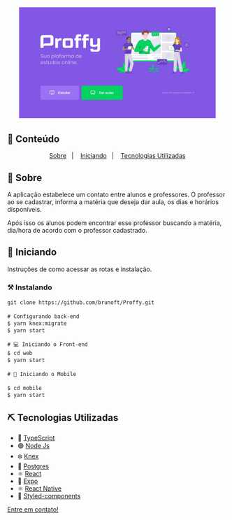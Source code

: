 <h2 align="center">
    <img alt="Proffy"  src="Design/home.jpg" width="450px" />
</h2>

## 📝 Conteúdo
<p align="center">
<a href="#about">Sobre</a>&nbsp;&nbsp;&nbsp;|&nbsp;&nbsp;&nbsp;
<a href="#getting_started">Iniciando</a>&nbsp;&nbsp;&nbsp;|&nbsp;&nbsp;&nbsp;
<a href="#built_using">Tecnologias Utilizadas</a>


## 🧐 Sobre <a name = "about"></a>

A aplicação estabelece um contato entre alunos e professores. O professor ao se cadastrar, informa a matéria que deseja dar aula, os dias e horários disponíveis.

Após isso os alunos podem encontrar esse professor buscando a matéria, dia/hora de acordo com o professor cadastrado.<br/> 




## 🏁 Iniciando <a name = "getting_started"></a>

Instruções de como acessar as rotas e instalação.

### ⚒ Instalando <a name = "installing"></a>

```
git clone https://github.com/brunoft/Proffy.git

# Configurando back-end
$ yarn knex:migrate
$ yarn start

# 💻 Iniciando o Front-end
$ cd web
$ yarn start

# 📱 Iniciando o Mobile 

$ cd mobile
$ yarn start

```

## ⛏️ Tecnologias Utilizadas <a name = "built_using"></a>

- 🔵 [TypeScript][typescript]
- 🟢 [Node Js][nodejs]
- ❄️ [Knex][knex]
- 🐘 [Postgres][postgres]
- ⚛️ [React][reactjs]
- 🔼 [Expo][expo]
- ⚛️ [React Native][reactNative]
- 💅 [Styled-components]


 [Entre em contato!](https://www.linkedin.com/in/bruno-ft/)
 

[expo]: https://expo.io/
[knex]:http://knexjs.org/
[postgres]: https://www.postgresql.org/
[nodejs]: https://nodejs.org/en/
[typescript]: https://www.typescriptlang.org/
[reactjs]: https://reactjs.org
[reactNative]: https://reactnative.dev/
[styled-components]:https://styled-components.com/

